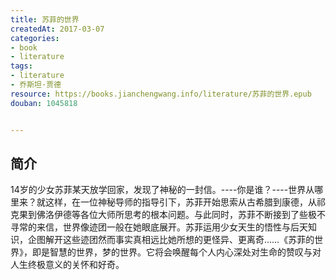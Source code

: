 ```yaml
---
title: 苏菲的世界
createdAt: 2017-03-07
categories: 
- book
- literature
tags: 
- literature
- 乔斯坦·贾德
resource: https://books.jianchengwang.info/literature/苏菲的世界.epub
douban: 1045818


---
```


## 简介

14岁的少女苏菲某天放学回家，发现了神秘的一封信。----你是谁？----世界从哪里来？就这样，在一位神秘导师的指导引下，苏菲开始思索从古希腊到康德，从祁克果到佛洛伊德等各位大师所思考的根本问题。与此同时，苏菲不断接到了些极不寻常的来信，世界像迹团一般在她眼底展开。苏菲运用少女天生的悟性与后天知识，企图解开这些迹团然而事实真相远比她所想的更怪异、更离奇……《苏菲的世界》，即是智慧的世界，梦的世界。它将会唤醒每个人内心深处对生命的赞叹与对人生终极意义的关怀和好奇。